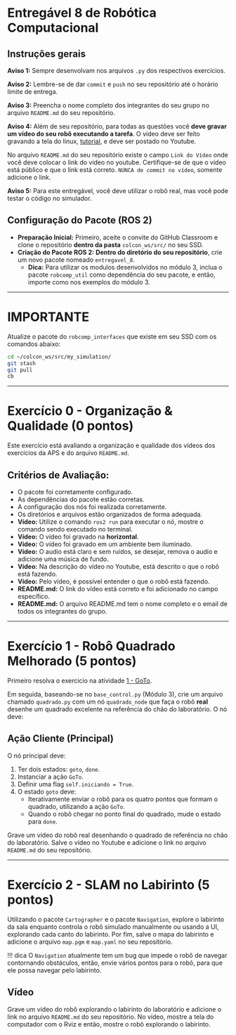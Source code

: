 # Entregável 8 de Robótica Computacional

## Instruções gerais

**Aviso 1:** Sempre desenvolvam nos arquivos `.py` dos respectivos exercícios.

**Aviso 2:** Lembre-se de dar `commit` e `push` no seu repositório até o horário limite de entrega.

**Aviso 3:** Preencha o nome completo dos integrantes do seu grupo no arquivo `README.md` do seu repositório.

**Aviso 4:** Além de seu repositório, para todas as questões você **deve gravar um vídeo do seu robô executando a tarefa**. O vídeo deve ser feito gravando a tela do linux, [tutorial](https://insper.github.io/robotica-computacional/screen_record/), e deve ser postado no Youtube. 

No arquivo `README.md` do seu repositório existe o campo `Link do Vídeo` onde você deve colocar o link do video no youtube. Certifique-se de que o vídeo está público e que o link está correto. `NUNCA de commit no vídeo`, somente adicione o link.

**Aviso 5:** Para este entregável, você deve utilizar o robô real, mas você pode testar o código no simulador.

## Configuração do Pacote (ROS 2)

- **Preparação Inicial:** Primeiro, aceite o convite do GitHub Classroom e clone o repositório **dentro da pasta** `colcon_ws/src/` no seu SSD.
- **Criação do Pacote ROS 2:** **Dentro do diretório do seu repositório**, crie um novo pacote nomeado `entregavel_8`.
    - **Dica:** Para utilizar os modulos desenvolvidos no módulo 3, inclua o pacote `robcomp_util` como dependência do seu pacote, e então, importe como nos exemplos do módulo 3.

____________________________________________________________________
# **IMPORTANTE**
Atualize o pacote do `robcomp_interfaces` que existe em seu SSD com os comandos abaixo:
```bash
cd ~/colcon_ws/src/my_simulation/
git stash
git pull
cb
```
____________________________________________________________________

# Exercício 0 - Organização & Qualidade (0 pontos)
Este exercício está avaliando a organização e qualidade dos vídeos dos exercícios da APS e do arquivo `README.md`.

## Critérios de Avaliação:
* O pacote foi corretamente configurado.
* As dependências do pacote estão corretas.
* A configuração dos nós foi realizada corretamente.
* Os diretórios e arquivos estão organizados de forma adequada.
* **Vídeo:** Utilize o comando `ros2 run` para executar o nó, mostre o comando sendo executado no terminal.
* **Vídeo:** O vídeo foi gravado na **horizontal**.
* **Vídeo:** O vídeo foi gravado em um ambiente bem iluminado.
* **Vídeo:** O audio está claro e sem ruídos, se desejar, remova o audio e adicione uma música de fundo.
* **Vídeo:** Na descrição do vídeo no Youtube, está descrito o que o robô está fazendo.
* **Vídeo:** Pelo vídeo, é possível entender o que o robô está fazendo.
* **README.md:** O link do vídeo está correto e foi adicionado no campo específico.
* **README.md:** O arquivo README.md tem o nome completo e o email de todos os integrantes do grupo.

---

# Exercício 1 - Robô Quadrado Melhorado (5 pontos)
Primeiro resolva o exercicio na atividade [1 - GoTo](https://insper.github.io/robotica-computacional/modulos/08-slam/atividades/1-goto/).

Em seguida, baseando-se no `base_control.py` (Módulo 3), crie um arquivo chamado `quadrado.py` com um nó `quadrado_node` que faça o robô **real** desenhe um quadrado excelente na referência do chão do laboratório. O nó deve:

## Ação Cliente (Principal)

O nó principal deve:

1. Ter dois estados: `goto`, `done`.
2. Instanciar a ação `GoTo`.
4. Definir uma flag `self.iniciando = True`.
5. O estado `goto` deve:
    * Iterativamente enviar o robô para os quatro pontos que formam o quadrado, utilizando a ação `GoTo`.
    * Quando o robô chegar no ponto final do quadrado, mude o estado para `done`.

Grave um vídeo do robô real desenhando o quadrado de referência no chão do laboratório. Salve o vídeo no Youtube e adicione o link no arquivo `README.md` do seu repositório.

---

# Exercício 2 - SLAM no Labirinto (5 pontos)

Utilizando o pacote `Cartographer` e o pacote `Navigation`, explore o labirinto da sala enquanto controla o robô simulado manualmente ou usando a UI, explorando cada canto do labirinto. Por fim, salve o mapa do labirinto e adicione o arquivo `map.pgm` e `map.yaml` no seu repositório.

!!! dica
    O `Navigation` atualmente tem um bug que impede o robô de navegar contornando obstáculos, então, envie vários pontos para o robô, para que ele possa navegar pelo labirinto.

## Vídeo

Grave um vídeo do robô explorando o labirinto do laboratório e adicione o link no arquivo `README.md` do seu repositório. No vídeo, mostre a tela do computador com o Rviz e então, mostre o robô explorando o labirinto.